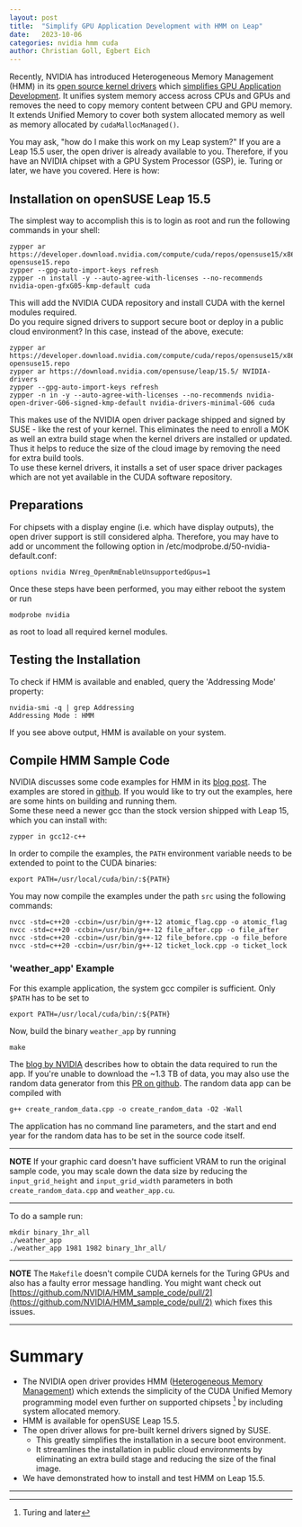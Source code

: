 ```yaml
---
layout: post
title:  "Simplify GPU Application Development with HMM on Leap"
date:   2023-10-06
categories: nvidia hmm cuda
author: Christian Goll, Egbert Eich
---
```


Recently, NVIDIA has introduced Heterogeneous Memory Management (HMM)
in its [open source kernel drivers](https://github.com/NVIDIA/open-gpu-kernel-modules/)
which [simplifies GPU Application Development](https://developer.nvidia.com/blog/simplifying-gpu-application-development-with-heterogeneous-memory-management/).
It unifies system memory access across CPUs and GPUs and removes the
need to copy memory content between CPU and GPU memory.
It extends Unified Memory to cover both system allocated memory as well
as memory allocated by `cudaMallocManaged()`.

You may ask, "how do I make this work on my Leap system?"
If you are a Leap 15.5 user, the open driver is already available to you.
Therefore, if you have an NVIDIA chipset with a GPU System Processor (GSP),
ie. Turing or later, we have you covered. Here is how:

## Installation on openSUSE Leap 15.5

The simplest way to accomplish this is to login as root and run
the following commands in your shell:
```
zypper ar https://developer.download.nvidia.com/compute/cuda/repos/opensuse15/x86_64/cuda-opensuse15.repo
zypper --gpg-auto-import-keys refresh
zypper -n install -y --auto-agree-with-licenses --no-recommends nvidia-open-gfxG05-kmp-default cuda
```
This will add the NVIDIA CUDA repository and install CUDA with the kernel
modules required.  
Do you require signed drivers to support secure boot or deploy in a public
cloud environment? In this case, instead of the above, execute:
```
zypper ar https://developer.download.nvidia.com/compute/cuda/repos/opensuse15/x86_64/cuda-opensuse15.repo
zypper ar https://download.nvidia.com/opensuse/leap/15.5/ NVIDIA-drivers
zypper --gpg-auto-import-keys refresh
zypper -n in -y --auto-agree-with-licenses --no-recommends nvidia-open-driver-G06-signed-kmp-default nvidia-drivers-minimal-G06 cuda
```
This makes use of the NVIDIA open driver package shipped and signed by
SUSE - like the rest of your kernel. This eliminates the need to enroll
a MOK as well an extra build stage when the kernel drivers are installed
or updated. Thus it helps to reduce the size of the cloud image by
removing the need for extra build tools.  
To use these kernel drivers, it installs a set of user space driver
packages which are not yet available in the CUDA software repository.

## Preparations

For chipsets with a display engine (i.e. which have display outputs), the open driver
support is still considered alpha. Therefore, you may have to add or uncomment
the following option in /etc/modprobe.d/50-nvidia-default.conf:
```
options nvidia NVreg_OpenRmEnableUnsupportedGpus=1
```
Once these steps have been performed, you may either reboot the system or run
```
modprobe nvidia
```
as root to load all required kernel modules.

## Testing the Installation

To check if HMM is available and enabled, query the 'Addressing Mode' property:
```
nvidia-smi -q | grep Addressing
Addressing Mode : HMM
```
If you see above output, HMM is available on your system.

## Compile HMM Sample Code

NVIDIA discusses some code examples for HMM in its [blog
post](https://developer.nvidia.com/blog/simplifying-gpu-application-development-with-heterogeneous-memory-management/).
The examples are stored in [github](https://github.com/NVIDIA/HMM_sample_code). If you
would like to try out the examples, here are some hints on building and running them.  
Some these need a newer gcc than the stock version shipped with Leap 15,
which you can install with:
```
zypper in gcc12-c++
```

In order to compile the examples, the `PATH` environment variable needs to be extended to
point to the CUDA binaries:

```
export PATH=/usr/local/cuda/bin/:${PATH}
```

You may now compile the examples under the path `src` using the following commands:
```
nvcc -std=c++20 -ccbin=/usr/bin/g++-12 atomic_flag.cpp -o atomic_flag
nvcc -std=c++20 -ccbin=/usr/bin/g++-12 file_after.cpp -o file_after
nvcc -std=c++20 -ccbin=/usr/bin/g++-12 file_before.cpp -o file_before
nvcc -std=c++20 -ccbin=/usr/bin/g++-12 ticket_lock.cpp -o ticket_lock
```

### 'weather_app' Example

For this example application, the system gcc compiler is sufficient. Only `$PATH` has to be
set to
```
export PATH=/usr/local/cuda/bin/:${PATH}
```
Now, build the binary `weather_app` by running
```
make
```

The [blog by NVIDIA](https://developer.nvidia.com/blog/simplifying-gpu-application-development-with-heterogeneous-memory-management/)
describes how to obtain the data required to run the app.
If you're unable to download the ~1.3 TB of data, you may also use the random data generator from
this [PR on github](https://github.com/NVIDIA/HMM_sample_code/pull/3).
The random data app can be compiled with
```
g++ create_random_data.cpp -o create_random_data -O2 -Wall
```
The application has no command line parameters, and the start and end year for the random data
has to be set in the source code itself.

---
**NOTE**
If your graphic card doesn't have sufficient VRAM to run the original sample code, you may
scale down the data size by reducing the `input_grid_height` and `input_grid_width` parameters
in both `create_random_data.cpp` and `weather_app.cu`.

---

To do a sample run:
```
mkdir binary_1hr_all
./weather_app
./weather_app 1981 1982 binary_1hr_all/
```

---
**NOTE**
The `Makefile` doesn't compile CUDA kernels for the Turing GPUs and also has a faulty error message handling. You might want check out [https://github.com/NVIDIA/HMM_sample_code/pull/2](https://github.com/NVIDIA/HMM_sample_code/pull/2) which fixes this issues.

---

# Summary

- The NVIDIA open driver provides HMM ([Heterogeneous Memory
Management](https://developer.nvidia.com/blog/simplifying-gpu-application-development-with-heterogeneous-memory-management/))
  which extends the simplicity of the CUDA Unified Memory programming
  model even further on supported chipsets [^1] by including
  system allocated memory.
- HMM is available for openSUSE Leap 15.5.
- The open driver allows for pre-built kernel drivers signed by SUSE.
  - This greatly simplifies the installation in a secure boot environment.
  - It streamlines the installation in public cloud environments by
	eliminating an extra build stage and reducing the size of the final
	image. 
- We have demonstrated how to install and test HMM on Leap 15.5.

---
[^1]: Turing and later
